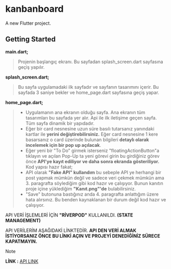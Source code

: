 # kanbanboard

A new Flutter project.

## Getting Started

**main.dart;**
> Projenin başlangıç ekranı. Bu sayfadan splash_screen.dart sayfasına geçiş yapılır.

**splash_screen.dart;**
> Bu sayfa uygulamadaki ilk sayfadır ve sayfanın tasarımını içerir. Bu sayfada 3 saniye bekler ve home_page.dart sayfasına geçiş yapar.

**home_page.dart;**
> + Uygulamanın ana ekranın olduğu sayfa. Ana ekranın tüm tasarımları bu sayfada yer alır. Api ile ilk iletişime geçen sayfa. Tüm sayfa dinamik bir yapıdadır.
> + Eğer bir card nesnesine uzun süre basılı tutarsanız yanındaki kartlar ile **yerini değiştirebilirsiniz.** Eğer card nesnesine 1 kere basarsanız o card üzerinde bulunan bilgileri **detaylı olarak incelemek için bir pop up açılacak**.
> + Eğer yeni bir "To Do" girmek isterseniz "floatingActionButton"a tıklayın ve açılan Pop-Up ta yeni görevi girin bu girdiğiniz görev önce **API'ye kayıt ediliyor ve daha sonra ekranda gösteriliyor.** Kod yapısı hazır fakat;
> + API olarak **"Fake API" kullandım** bu sebeple API ye herhangi bir post yapmak mümkün değil ve sadece veri çekmek mümkün ama 3. paragrafta söylediğim gibi kod hazır ve çalışıyor. Bunun kanıtın proje içine yüklediğim **"Kanıt.png"'de** bulabilirsiniz.
> + "Save" butonuna bastığınız anda 4. paragrafta anlattığım üzere hata alırsınız. Bu benden kaynaklanan bir durum değil kod hazır ve çalışıyor.

API VERİ İŞLEMLERİ İÇİN **"RİVERPOD"** KULLANILDI. **(STATE MANAGEMENT)**

API VERİLERİM AŞAĞIDAKİ LİNKTEDİR. **API DEN VERİ ALMAK İSTİYORSANIZ ÖNCE BU LİNKİ AÇIN VE PROJEYİ DENEDİĞİNİZ SÜRECE KAPATMAYIN.**

> [!NOTE]
**LİNK :** [API LINK](https://api.npoint.io/8518ae46bf02ca8e885c)
